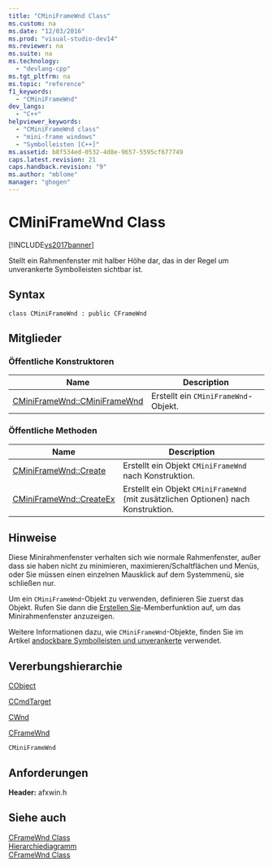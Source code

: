 ```yaml
---
title: "CMiniFrameWnd Class"
ms.custom: na
ms.date: "12/03/2016"
ms.prod: "visual-studio-dev14"
ms.reviewer: na
ms.suite: na
ms.technology: 
  - "devlang-cpp"
ms.tgt_pltfrm: na
ms.topic: "reference"
f1_keywords: 
  - "CMiniFrameWnd"
dev_langs: 
  - "C++"
helpviewer_keywords: 
  - "CMiniFrameWnd class"
  - "mini-frame windows"
  - "Symbolleisten [C++]"
ms.assetid: b8f534ed-0532-4d8e-9657-5595cf677749
caps.latest.revision: 21
caps.handback.revision: "9"
ms.author: "mblome"
manager: "ghogen"
---
```

# CMiniFrameWnd Class
[!INCLUDE[vs2017banner](../../assembler/inline/includes/vs2017banner.md)]

Stellt ein Rahmenfenster mit halber Höhe dar, das in der Regel um unverankerte Symbolleisten sichtbar ist.  
  
## Syntax  
  
```  
class CMiniFrameWnd : public CFrameWnd  
```  
  
## Mitglieder  
  
### Öffentliche Konstruktoren  
  
|Name|Description|  
|----------|-----------------|  
|[CMiniFrameWnd::CMiniFrameWnd](../Topic/CMiniFrameWnd::CMiniFrameWnd.md)|Erstellt ein `CMiniFrameWnd`\-Objekt.|  
  
### Öffentliche Methoden  
  
|Name|Description|  
|----------|-----------------|  
|[CMiniFrameWnd::Create](../Topic/CMiniFrameWnd::Create.md)|Erstellt ein Objekt `CMiniFrameWnd` nach Konstruktion.|  
|[CMiniFrameWnd::CreateEx](../Topic/CMiniFrameWnd::CreateEx.md)|Erstellt ein Objekt `CMiniFrameWnd` \(mit zusätzlichen Optionen\) nach Konstruktion.|  
  
## Hinweise  
 Diese Minirahmenfenster verhalten sich wie normale Rahmenfenster, außer dass sie haben nicht zu minimieren, maximieren\/Schaltflächen und Menüs, oder Sie müssen einen einzelnen Mausklick auf dem Systemmenü, sie schließen nur.  
  
 Um ein `CMiniFrameWnd`\-Objekt zu verwenden, definieren Sie zuerst das Objekt.  Rufen Sie dann die [Erstellen Sie](../Topic/CMiniFrameWnd::Create.md)\-Memberfunktion auf, um das Minirahmenfenster anzuzeigen.  
  
 Weitere Informationen dazu, wie `CMiniFrameWnd`\-Objekte, finden Sie im Artikel [andockbare Symbolleisten und unverankerte](../../mfc/docking-and-floating-toolbars.md) verwendet.  
  
## Vererbungshierarchie  
 [CObject](../../mfc/reference/cobject-class.md)  
  
 [CCmdTarget](../../mfc/reference/ccmdtarget-class.md)  
  
 [CWnd](../../mfc/reference/cwnd-class.md)  
  
 [CFrameWnd](../../mfc/reference/cframewnd-class.md)  
  
 `CMiniFrameWnd`  
  
## Anforderungen  
 **Header:** afxwin.h  
  
## Siehe auch  
 [CFrameWnd Class](../../mfc/reference/cframewnd-class.md)   
 [Hierarchiediagramm](../../mfc/hierarchy-chart.md)   
 [CFrameWnd Class](../../mfc/reference/cframewnd-class.md)